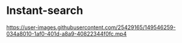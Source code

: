 # Instant-search
https://user-images.githubusercontent.com/25429165/149546259-034a8010-1af0-401d-a8a9-40822344f0fc.mp4
